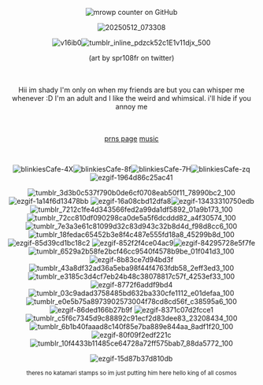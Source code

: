 
<div align="center"> 

![mrowp counter on GitHub](https://komarev.com/ghpvc/?username=H2-WHOA)


![20250512_073308](https://github.com/user-attachments/assets/191b3569-936f-4cea-8a87-e3467ee2d29e)



 ![v16ib0](https://github.com/user-attachments/assets/89464ff3-58dc-40ba-a90e-4b46a7ca9252)![tumblr_inline_pdzck52c1E1v11djx_500](https://github.com/user-attachments/assets/93ade16b-ae7d-4fbe-8f2e-642ed274cdeb) 

(art by spr108fr on twitter)
<br />
<br />
<br />

<div align="center"> Hii im shady I'm only on when my friends are but you can whisper me whenever :D I'm an adult and I like the weird and whimsical. i'll hide if you annoy me
<br />
<br />
<br />

[prns page](https://en.pronouns.page/@00310) [music](https://open.spotify.com/playlist/5oLVzeiwUJrRtdJVKeSkGH?si=5b0df8749fb34719)

<br />




![blinkiesCafe-4X](https://github.com/user-attachments/assets/7b80c886-7087-4497-9a46-6842437d8a60)![blinkiesCafe-8f](https://github.com/user-attachments/assets/9cedf9de-d056-4cee-8a2d-beb625a820cc)![blinkiesCafe-7H](https://github.com/user-attachments/assets/f3faca90-b9d0-494d-abb8-bfd0a1279443)![blinkiesCafe-zq](https://github.com/user-attachments/assets/52ebc22b-137c-42c4-9790-db5321396f6d)![ezgif-1964d86c25ac41](https://github.com/user-attachments/assets/5251322e-5d01-4ce5-b293-ab2bf468b3f8)









 ![tumblr_3d3b0c537f790b0de6cf0708eab50f11_78990bc2_100](https://github.com/user-attachments/assets/6822dcda-3d37-430d-a7ac-3ccd832e4895) ![ezgif-1a14f6d13478bb](https://github.com/user-attachments/assets/fc6f01d6-5247-4d74-8824-df737c7798ae) ![ezgif-16a08cbd12dfa8](https://github.com/user-attachments/assets/cd3cfaeb-4ecc-4533-94f7-69bf891f0a4a)![ezgif-13433310750edb](https://github.com/user-attachments/assets/876d141a-9dd7-4a98-b9a8-9710a7e1dabb) ![tumblr_7212c1fe4d343566fed2a99da1df5892_01a9b173_100](https://github.com/user-attachments/assets/4f49f877-bfef-44a8-b9c9-939a581a8c6d) ![tumblr_72cc810df090298ca0de5a5f6dcddd82_a4f30574_100](https://github.com/user-attachments/assets/cd15f7ec-2b44-49eb-bc25-98a3bd40af0c) ![tumblr_7e3a3e61c81099d32c83d943c32b8d4d_f98d8cc6_100](https://github.com/user-attachments/assets/7179fbbf-34c5-4cc5-9d77-2319f32d2c8a) ![tumblr_18fedac65452b3e8f4c487e555fd18a8_45299b8d_100](https://github.com/user-attachments/assets/f69f68a6-e035-4fbe-b594-9025b185f8a2)![ezgif-85d39cd1bc18c2](https://github.com/user-attachments/assets/ea49bb5a-4928-4edc-b80c-4968af9e92a7)  ![ezgif-852f2f4ce04ac9](https://github.com/user-attachments/assets/56796211-d154-4bef-9ae6-86ba1b218dc0)![ezgif-84295728e5f7fe](https://github.com/user-attachments/assets/0d16830e-b718-4f80-b4a4-b01c1797c4a4)![tumblr_6529a2b58fe2bcf46cc9540f4578b9be_01f041d3_100](https://github.com/user-attachments/assets/ae3b01ab-0486-40cc-8d94-a3089866063a)![ezgif-8b83ce7d94bd3f](https://github.com/user-attachments/assets/46b1bb85-e572-4b3e-889c-de39e895134e)![tumblr_43a8df32ad36a5eba98f44f4763fdb58_2eff3ed3_100](https://github.com/user-attachments/assets/fe2d54bb-d8df-4c2c-87e5-ceb50b6a7fe3)![tumblr_e3185c3d4cf7eb24b48c38078817c57f_4253ef33_100](https://github.com/user-attachments/assets/c0405865-826b-4469-a756-f0e43bffd3fd)![ezgif-8772f6addf9bd4](https://github.com/user-attachments/assets/aa8ccdf3-598e-40f0-9a80-032a7b878410)![tumblr_03c9adad3758485bd632ba330cfe1112_e01defaa_100](https://github.com/user-attachments/assets/b4a26647-2224-496e-a329-581d369f70d0)![tumblr_e0e5b75a8973902573004f78cd8cd56f_c38595a6_100](https://github.com/user-attachments/assets/95aa9643-abcd-449d-ab64-9d00fc55a2c4)![ezgif-86ded166b27b9f](https://github.com/user-attachments/assets/3d54d300-9c00-4954-b132-991d129a3755) ![ezgif-8371c07d2fcce1](https://github.com/user-attachments/assets/b20772b5-e607-4ed2-9f8d-371f29f523cd) ![tumblr_c5f6c7345d9c88892c91ecf2d83dee83_23208434_100](https://github.com/user-attachments/assets/d9f75201-741a-46c2-991f-239d5279a986) ![tumblr_6b1b40faaad8c140f85e7ba889e844aa_8adf1f20_100](https://github.com/user-attachments/assets/51fca198-b83c-4ecf-90d5-18784e28c2b2) ![ezgif-80f09f2edf221c](https://github.com/user-attachments/assets/7ace26e4-11c4-4a1e-ae8f-49813b79a13c) ![tumblr_10f4433b11485ce64728a72ff575bab7_88da5772_100](https://github.com/user-attachments/assets/35057d0f-5f55-4e1c-8802-b2dc095bdeb4)





























 




![ezgif-15d87b37d810db](https://github.com/user-attachments/assets/05ccad94-e6c1-416a-91a1-986e672182e4)


<p style="text-align: center;"><sub>theres no katamari stamps so im just putting him here hello king of all cosmos </sub></p>


